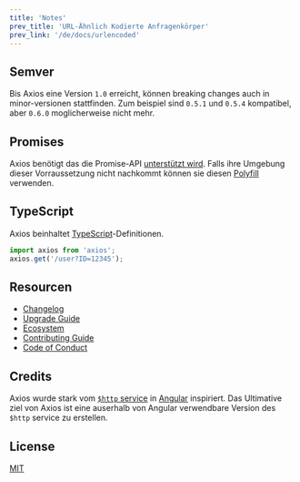 ```yaml
---
title: 'Notes'
prev_title: 'URL-Ähnlich Kodierte Anfragenkörper'
prev_link: '/de/docs/urlencoded'
---
```


## Semver

Bis Axios eine Version `1.0` erreicht, können breaking changes auch in minor-versionen stattfinden. Zum beispiel sind `0.5.1` und `0.5.4` kompatibel, aber `0.6.0` moglicherweise nicht mehr.

## Promises

Axios benötigt das die Promise-API [unterstützt wird](http://caniuse.com/promises).
Falls ihre Umgebung dieser Vorraussetzung nicht nachkommt können sie diesen [Polyfill](https://github.com/jakearchibald/es6-promise) verwenden.

## TypeScript
Axios beinhaltet [TypeScript](http://typescriptlang.org)-Definitionen.
```typescript
import axios from 'axios';
axios.get('/user?ID=12345');
```

## Resourcen

* [Changelog](https://github.com/axios/axios/blob/master/CHANGELOG.md)
* [Upgrade Guide](https://github.com/axios/axios/blob/master/UPGRADE_GUIDE.md)
* [Ecosystem](https://github.com/axios/axios/blob/master/ECOSYSTEM.md)
* [Contributing Guide](https://github.com/axios/axios/blob/master/CONTRIBUTING.md)
* [Code of Conduct](https://github.com/axios/axios/blob/master/CODE_OF_CONDUCT.md)

## Credits

Axios wurde stark vom [`$http` service](https://docs.angularjs.org/api/ng/service/$http) in [Angular](https://angularjs.org/) inspiriert. Das Ultimative ziel von Axios ist eine auserhalb von Angular verwendbare Version des `$http` service zu erstellen.

## License

[MIT](https://github.com/axios/axios/blob/master/LICENSE)